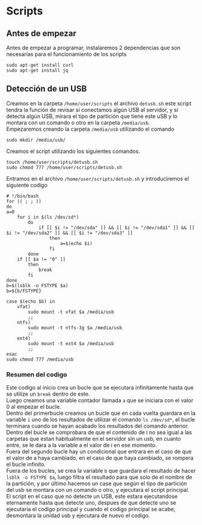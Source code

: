 # Scripts
## Antes de empezar
Antes de empezar a programar, instalaremos 2 dependencias que son necesarias para el funcionamiento de los scripts
<pre><code>sudo apt-get install curl
sudo apt-get install jq</code></pre>
## Detección de un USB
Creamos en la carpeta `/home/user/scripts` el archivo `detusb.sh` este script tendra la función de revisar si conectamos algún USB al servidor, y si detecta algún USB, mirara el tipo de partición que tiene este uSB y lo montara con un comando o otro en la carpeta `/media/usb`.
<br>Empezaremos creando la carpeta `/media/usb` utilizando el comando
<pre><code>sudo mkdir /media/usb/</code></pre>
Creamos el script utilizando los siguientes comandos.
<pre><code>touch /home/user/scripts/detusb.sh
sudo chmod 777 /home/user/scripts/detusb.sh </code></pre>
Entramos en el archivo `/home/user/scripts/detusb.sh` y introduciremos el siguiente codigo
<pre><code># !/bin/bash
for (( ; ; ))
do
a=0
    for i in $(ls /dev/sd*)
	    do
            if [[ $i != "/dev/sda" ]] && [[ $i != "/dev/sda1" ]] && [[ $i != "/dev/sda2" ]] && [[ $i != "/dev/sda3" ]]
                then
                    a=$(echo $i)
                fi
	    done
    if [[ $a != "0" ]]
        then
            break
        fi
done
b=$(lsblk -o FSTYPE $a)
b=${b/FSTYPE}

case $(echo $b) in
    vfat)
        sudo mount -t vfat $a /media/usb
        ;;
    ntfs)
        sudo mount -t ntfs-3g $a /media/usb
        ;;
    ext4)
        sudo mount -t ext4 $a /media/usb
        ;;
esac 
sudo chmod 777 /media/usb</code></pre>

### Resumen del codigo
Este codigo al inicio crea un bucle que se ejecutara infinitamente hasta que se utilize un `break` dentro de este.
<br>Luego creamos una variable contador llamada `a` que se iniciara con el valor 0 al empezar el bucle.
<br>Dentro del primerbucle creamos un bucle que en cada vuelta guardara en la variable `i` uno de los resultados de utilizar el comando `ls /dev/sd*`, el bucle terminara cuando se hayan acabado los resultados del comando anterior.
<br>Dentro del bucle se comprobara de que el contenido de i no sea igual a las carpetas que estan habitualmente en el servidor sin un usb, en cuanto entre, se le dara a la variable a el valor de i en ese momento.
<br>Fuera del segundo bucle hay un condicional que entrara en el caso de que el valor de a haya cambiado, en el caso de que haya cambiado, se rompera el bucle infinito.
<br>Fuera de los bucles, se crea la variable `b` que guardara el resultado de hacer `lsblk -o FSTYPE $a`, luego filtra el resultado para que solo de el nombre de la partición, y por último hacemos un case que según el tipo de partición del usb se montara con un comando o otro, y ejecutara el script principal.
<br>El script en el caso que no detecte un USB, este estara ejecutandose eternamente hasta que detecte uno, despues de que detecte uno se ejecutaria el codigo principal y cuando el codigo principal se acabe, desmontara la unidad usb y ejecutara de nuevo el codigo.